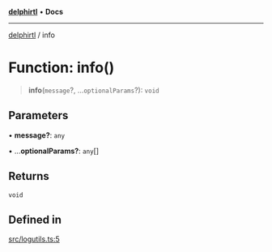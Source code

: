 [**delphirtl**](../README.md) • **Docs**

***

[delphirtl](../globals.md) / info

# Function: info()

> **info**(`message`?, ...`optionalParams`?): `void`

## Parameters

• **message?**: `any`

• ...**optionalParams?**: `any`[]

## Returns

`void`

## Defined in

[src/logutils.ts:5](https://github.com/chuacw/delphirtl/blob/b363681ceafc5201b1500ec74e5ca8bda65687c6/src/logutils.ts#L5)
